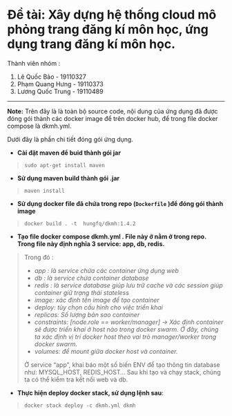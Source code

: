 # Đề tài: Xây dựng hệ thống cloud mô phỏng trang đăng kí môn học, ứng dụng trang đăng kí môn học.



Thành viên nhóm :

 1. Lê Quốc Bảo       -    19110327
 2. Phạm Quang Hưng   -    19110373
 3. Lương Quốc Trung  -    19110489

- - -
**Note:**  Trên đây là là toàn bộ source code, nội dung của ứng dụng đã được đóng gói thành các docker image để trên docker hub, để trong file docker compose là dkmh.yml. 

Dưới đây là phần chi tiết đóng gói ứng dụng.
- **Cài đặt maven để buid thành gói jar**

>     sudo apt-get install maven


- **Sử dụng maven build thành gói .jar**

>     maven install

- **Sử dụng docker file đã chứa trong repo (`Dockerfile` )để đóng gói thành image**

>     docker build . -t  hungfq/dkmh:1.4.2


- **Tạo file docker compose dkmh.yml . File này ở nằm ở trong repo. Trong file này định nghĩa 3 service: app, db, redis.** 


>Trong đó :
>- _app : là service chứa các container ứng dụng web_
> - _db : là service chứa container database_ 
>- _redis : là service database giúp lưu trữ cache và các session giúp container giữ trạng thái stateless_ 
>- _image: xác định tên image để tạo container_
>- _deploy: tùy chọn cấu hình cho việc triển khai_
>- _replicas: Số lượng bản sao container_
>- _constraints: [node.role == worker/manager] → Xác định container sẽ được triển khai ở host nào trong docker swarm. Ở đây, chúng ta xác định vị trí docker host theo vai trò manager/worker trong docker swarm._
>- _volumes: để mount  giữa docker host và container._
>
>Ở service “app”, khai báo một số biến ENV để tạo thông tin database như: MYSQL_HOST, REDIS_HOST… Sau khi tạo và chạy stack, chúng ta có thể kiểm tra kết nối web và db.

- **Thực hiện deploy docker stack, sử dụng lệnh sau**:

>     docker stack deploy -c dkmh.yml dkmh